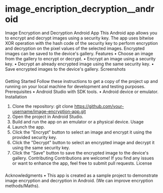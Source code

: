 # image_encription_decryption__android

Image Encryption and Decryption Android App
This Android app allows you to encrypt and decrypt images using a security key. The app uses bitwise XOR operation with the hash code of the security key to perform encryption and decryption on the pixel values of the selected images. Encrypted images can be saved to the device's gallery.
Features
•	Choose an image from the gallery to encrypt or decrypt.
•	Encrypt an image using a security key.
•	Decrypt an already encrypted image using the same security key.
•	Save encrypted images to the device's gallery.
Screenshots
###
Getting Started
Follow these instructions to get a copy of the project up and running on your local machine for development and testing purposes.
Prerequisites
•	Android Studio with SDK tools.
•	Android device or emulator.
Installation
1.	Clone the repository: git clone https://github.com/your-username/image-encryption-app.git
2.	Open the project in Android Studio.
3.	Build and run the app on an emulator or a physical device.
Usage
1.	Launch the app.
2.	Click the "Encrypt" button to select an image and encrypt it using the provided security key.
3.	Click the "Decrypt" button to select an encrypted image and decrypt it using the same security key.
4.	Click the "Save" button to save the encrypted image to the device's gallery.
Contributing
Contributions are welcome! If you find any issues or want to enhance the app, feel free to submit pull requests.
License
###
Acknowledgments
•	This app is created as a sample project to demonstrate image encryption and decryption in Android. (We can improve encryption methods/Maths).

